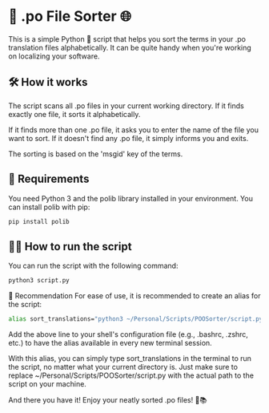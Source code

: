 # 📝 .po File Sorter 🌐

This is a simple Python 🐍 script that helps you sort the terms in your .po translation files alphabetically. It can be quite handy when you're working on localizing your software.

## 🛠️ How it works

The script scans all .po files in your current working directory. If it finds exactly one file, it sorts it alphabetically.

If it finds more than one .po file, it asks you to enter the name of the file you want to sort. If it doesn't find any .po file, it simply informs you and exits.

The sorting is based on the 'msgid' key of the terms.


## 🔧 Requirements

You need Python 3 and the polib library installed in your environment. You can install polib with pip:

```bash
pip install polib
```

## 🏃‍♂️ How to run the script

You can run the script with the following command:

```bash
python3 script.py
```

🎯 Recommendation
For ease of use, it is recommended to create an alias for the script:

```bash
alias sort_translations="python3 ~/Personal/Scripts/POOSorter/script.py"
```

Add the above line to your shell's configuration file (e.g., .bashrc, .zshrc, etc.) to have the alias available in every new terminal session.

With this alias, you can simply type sort_translations in the terminal to run the script, no matter what your current directory is. Just make sure to replace ~/Personal/Scripts/POOSorter/script.py with the actual path to the script on your machine.

And there you have it! Enjoy your neatly sorted .po files! 🎉📚
